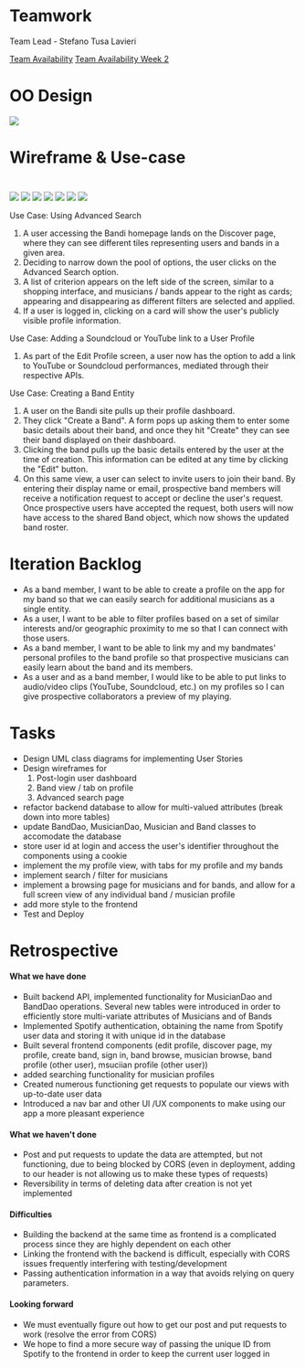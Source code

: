 # Teamwork
Team Lead - Stefano Tusa Lavieri

[Team Availability](https://www.when2meet.com/?11290451-mUIJw)
[Team Availability Week 2](https://www.when2meet.com/?11359694-vE2hQ)

# OO Design
![](assets/Iteration2_UML.png)

# Wireframe & Use-case
<img src="" width="10" height="10" />

![](assets/i2_wireframe/login.png)
![](assets/i2_wireframe/createprofile.png)
![](assets/i2_wireframe/homepage.png)
![](assets/i2_wireframe/search.png)
![](assets/i2_wireframe/myprofile.png)
![](assets/i2_wireframe/mybands.png)
![](assets/i2_wireframe/mybandsdetails.png)

Use Case: Using Advanced Search 
1. A user accessing the Bandi homepage lands on the Discover page, where they can see different tiles representing users and bands in a given area.
2. Deciding to narrow down the pool of options, the user clicks on the Advanced Search option.
3. A list of criterion appears on the left side of the screen, similar to a shopping interface, and musicians / bands appear to the right as cards; appearing and disappearing as 
   different filters are selected and applied.
5. If a user is logged in, clicking on a card will show the user's publicly visible profile information.

Use Case: Adding a Soundcloud or YouTube link to a User Profile
1. As part of the Edit Profile screen, a user now has the option to add a link to YouTube or Soundcloud performances, mediated through their respective APIs.

Use Case: Creating a Band Entity
1. A user on the Bandi site pulls up their profile dashboard.
2. They click "Create a Band". A form pops up asking them to enter some basic details about their band, and once they hit "Create" they can see their band displayed on their dashboard.
3. Clicking the band pulls up the basic details entered by the user at the time of creation. This information can be edited at any time by clicking the "Edit" button.
4. On this same view, a user can select to invite users to join their band. By entering their display name or email, prospective band members will receive a notification request to accept or decline the user's request. Once prospective users have accepted the request, both users will now have access to the shared Band object, which now shows the updated band roster.

# Iteration Backlog
- As a band member, I want to be able to create a profile on the app for my band so that we can easily search for additional musicians as a single entity.
- As a user, I want to be able to filter profiles based on a set of similar interests and/or geographic proximity to me so that I can connect with those users.
- As a band member, I want to be able to link my and my bandmates' personal profiles to the band profile so that prospective musicians can easily learn about the band and its members.
- As a user and as a band member, I would like to be able to put links to audio/video clips (YouTube, Soundcloud, etc.) on my profiles so I can give prospective collaborators a preview of my playing.

# Tasks
- Design UML class diagrams for implementing User Stories
- Design wireframes for 
  1. Post-login user dashboard 
  2. Band view / tab on profile
  3. Advanced search page
- refactor backend database to allow for multi-valued attributes (break down into more tables)
- update BandDao, MusicianDao, Musician and Band classes to accomodate the database
- store user id at login and access the user's identifier throughout the components using a cookie
- implement the my profile view, with tabs for my profile and my bands
- implement search / filter for musicians
- implement a browsing page for musicians and for bands, and allow for a full screen view of any individual band / musician profile
- add more style to the frontend
- Test and Deploy

# Retrospective

#### What we have done
- Built backend API, implemented functionality for MusicianDao and BandDao operations. Several new tables were introduced in order to efficiently store multi-variate attributes of Musicians and of Bands
- Implemented Spotify authentication, obtaining the name from Spotify user data and storing it with unique id in the database
- Built several frontend components (edit profile, discover page, my profile, create band, sign in, band browse, musician browse, band profile (other user), msuciian profile (other user))
- added searching functionality for musician profiles
- Created numerous functioning get requests to populate our views with up-to-date user data
- Introduced a nav bar and other UI /UX components to make using our app a more pleasant experience

#### What we haven't done
- Post and put requests to update the data are attempted, but not functioning, due to being blocked by CORS (even in deployment, adding to our header is not allowing us to make these types of requests)
- Reversibility in terms of deleting data after creation is not yet implemented

#### Difficulties
- Building the backend at the same time as frontend is a complicated process since they are highly dependent on each other
- Linking the frontend with the backend is difficult, especially with CORS issues frequently interfering with testing/development
- Passing authentication information in a way that avoids relying on query parameters.

#### Looking forward
- We must eventually figure out how to get our post and put requests to work (resolve the error from CORS)
- We hope to find a more secure way of passing the unique ID from Spotify to the frontend in order to keep the current user logged in


